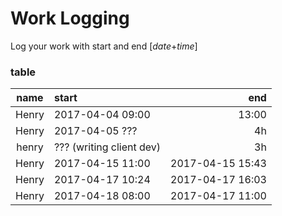# Work Logging
Log your work with start and end [*date*+*time*]

### table
| name | start | end |
| :--------: | :-------- | --------: |
| Henry | 2017-04-04 09:00 | 13:00 |
| Henry | 2017-04-05 ??? | 4h |
| henry | ??? (writing client dev) | 3h |
| Henry | 2017-04-15 11:00 | 2017-04-15 15:43 |
| Henry | 2017-04-17 10:24 | 2017-04-17 16:03 |
| Henry | 2017-04-18 08:00 | 2017-04-17 11:00 |
